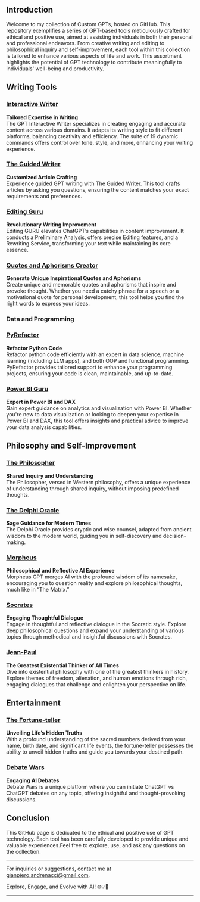 ## Introduction

Welcome to my collection of Custom GPTs, hosted on GitHub. This repository exemplifies a series of GPT-based tools meticulously crafted for ethical and positive use, aimed at assisting individuals in both their personal and professional endeavors. From creative writing and editing to philosophical inquiry and self-improvement, each tool within this collection is tailored to enhance various aspects of life and work. This assortment highlights the potential of GPT technology to contribute meaningfully to individuals' well-being and productivity.

## Writing Tools

### [Interactive Writer](https://chat.openai.com/g/g-AaKhBisIN-interactive-writer)
**Tailored Expertise in Writing**  
The GPT Interactive Writer specializes in creating engaging and accurate content across various domains. It adapts its writing style to fit different platforms, balancing creativity and efficiency. The suite of 19 dynamic commands offers control over tone, style, and more, enhancing your writing experience.

### [The Guided Writer](https://chat.openai.com/g/g-spa305Ewq-the-best-guided-writer)
**Customized Article Crafting**  
Experience guided GPT writing with The Guided Writer. This tool crafts articles by asking you questions, ensuring the content matches your exact requirements and preferences.

### [Editing Guru](https://chat.openai.com/g/g-AZKC67NTa-editing-guru)
**Revolutionary Writing Improvement**  
Editing GURU elevates ChatGPT’s capabilities in content improvement. It conducts a Preliminary Analysis, offers precise Editing features, and a Rewriting Service, transforming your text while maintaining its core essence.

### [Quotes and Aphorisms Creator](https://chat.openai.com/g/g-DeqFMK8IN-quotes-and-aphorisms-creator)
**Generate Unique Inspirational Quotes and Aphorisms**  
Create unique and memorable quotes and aphorisms that inspire and provoke thought. Whether you need a catchy phrase for a speech or a motivational quote for personal development, this tool helps you find the right words to express your ideas.

### Data and Programming

### [PyRefactor](https://chat.openai.com/g/g-b0ChYyFYK-pyrefactor)
**Refactor Python Code**  
Refactor python code efficiently with an expert in data science, machine learning (including LLM apps), and both OOP and functional programming. PyRefactor provides tailored support to enhance your programming projects, ensuring your code is clean, maintainable, and up-to-date.

### [Power BI Guru](https://chat.openai.com/g/g-MccBo6YkF-power-bi-guru)
**Expert in Power BI and DAX**  
Gain expert guidance on analytics and visualization with Power BI. Whether you're new to data visualization or looking to deepen your expertise in Power BI and DAX, this tool offers insights and practical advice to improve your data analysis capabilities.


## Philosophy and Self-Improvement

### [The Philosopher](https://chat.openai.com/g/g-1KGHmUIWk-the-philosopher)
**Shared Inquiry and Understanding**  
The Philosopher, versed in Western philosophy, offers a unique experience of understanding through shared inquiry, without imposing predefined thoughts.

### [The Delphi Oracle](https://chat.openai.com/g/g-coVon6Rzr-the-delphi-oracle)
**Sage Guidance for Modern Times**  
The Delphi Oracle provides cryptic and wise counsel, adapted from ancient wisdom to the modern world, guiding you in self-discovery and decision-making.

### [Morpheus](https://chat.openai.com/g/g-bszGmASOG-into-the-matrix)
**Philosophical and Reflective AI Experience**  
Morpheus GPT merges AI with the profound wisdom of its namesake, encouraging you to question reality and explore philosophical thoughts, much like in “The Matrix.”


### [Socrates](https://chat.openai.com/g/g-RBEnfDIto-socrates)
**Engaging Thoughtful Dialogue**  
Engage in thoughtful and reflective dialogue in the Socratic style. Explore deep philosophical questions and expand your understanding of various topics through methodical and insightful discussions with Socrates.

### [Jean-Paul](https://chat.openai.com/g/g-QqRpQbCIT-jean-paul)
**The Greatest Existential Thinker of All Times**  
Dive into existential philosophy with one of the greatest thinkers in history. Explore themes of freedom, alienation, and human emotions through rich, engaging dialogues that challenge and enlighten your perspective on life.

## Entertainment

### [The Fortune-teller](https://chat.openai.com/g/g-bszGmASOG-into-the-matrix)
**Unveiling Life’s Hidden Truths**  
With a profound understanding of the sacred numbers derived from your name, birth date, and significant life events, the fortune-teller possesses the ability to unveil hidden truths and guide you towards your destined path.

### [Debate Wars](https://chat.openai.com/g/g-3f6WLJxOX-debate-wars)
**Engaging AI Debates**  
Debate Wars is a unique platform where you can initiate ChatGPT vs ChatGPT debates on any topic, offering insightful and thought-provoking discussions.

## Conclusion

This GitHub page is dedicated to the ethical and positive use of GPT technology. Each tool has been carefully developed to provide unique and valuable experiences.Feel free to explore, use, and ask any questions on the collection. 

---

For inquiries or suggestions, contact me at [gianpiero.andrenacci@gmail.com](mailto:gianpiero.andrenacci@gmail.com).

Explore, Engage, and Evolve with AI! 🌐💡🚀

---
